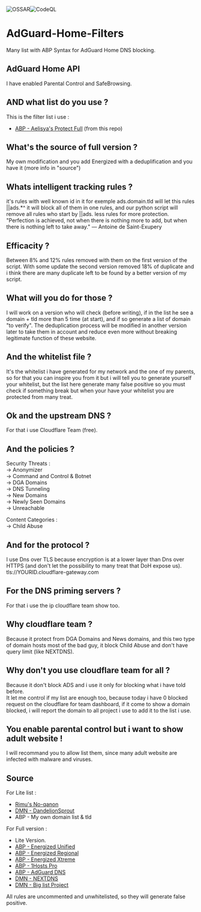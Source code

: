 ![OSSAR](https://github.com/michaelb-ae/AdGuard-Home-Filters/workflows/OSSAR/badge.svg)![CodeQL](https://github.com/michaelb-ae/AdGuard-Home-Filters/workflows/CodeQL/badge.svg)
# AdGuard-Home-Filters
Many list with ABP Syntax for AdGuard Home DNS blocking.

## AdGuard Home API
I have enabled Parental Control and SafeBrowsing.

## AND what list do you use ?
This is the filter list i use :
- [ABP - Aelisya's Protect Full](https://raw.githubusercontent.com/michaelb-ae/AdGuard-Home-Filters/main/AdGuard-Home/Aelisya's-Protect-Full.abp) (from this repo)

## What's the source of full version ?
My own modification and you add Energized with a deduplification and you have it (more info in "source")

## Whats intelligent tracking rules ?
it's rules with well known id in it for exemple ads.domain.tld will let this rules ||ads.*^ it will block all of them in one rules, and our python script will remove all rules who start by ||ads. less rules for more protection.\
"Perfection is achieved, not when there is nothing more to add, but when there is nothing left to take away." — Antoine de Saint-Exupery

## Efficacity ?
Between 8% and 12% rules removed with them on the first version of the script.
With some update the second version removed 18% of duplicate and i think there are many duplicate left to be found by a better version of my script.

## What will you do for those ?
I will work on a version who will check (before writing), if in the list he see a domain + tld more than 5 time (at start), and if so generate a list of domain "to verify".
The deduplication process will be modified in another version later to take them in account and reduce even more without breaking legitimate function of these website.

## And the whitelist file ?
It's the whitelist i have generated for my network and the one of my parents, so for that you can inspire you from it but i will tell you to generate yourself your whitelist, but the list here generate many false positive so you must check if something break but when your have your whitelist you are protected from many treat.

## Ok and the upstream DNS ?
For that i use Cloudflare Team (free).

## And the policies ?
Security Threats :\
-> Anonymizer\
-> Command and Control & Botnet\
-> DGA Domains\
-> DNS Tunneling\
-> New Domains\
-> Newly Seen Domains\
-> Unreachable

Content Categories :\
-> Child Abuse

## And for the protocol ?
I use Dns over TLS because encryption is at a lower layer than Dns over HTTPS (and don't let the possibility to many treat that DoH expose us).\
tls://YOURID.cloudflare-gateway.com

## For the DNS priming servers ?
For that i use the ip cloudflare team show too.

## Why cloudflare team ?
Because it protect from DGA Domains and News domains, and this two type of domain hosts most of the bad guy, it block Child Abuse and don't have query limit (like NEXTDNS).

## Why don't you use cloudflare team for all ?
Because it don't block ADS and i use it only for blocking what i have told before.\
It let me control if my list are enough too, because today i have 0 blocked request on the cloudflare for team dashboard, if it come to show a domain blocked, i will report the domain to all project i use to add it to the list i use.

## You enable parental control but i want to show adult website !
I will recommand you to allow list them, since many adult website are infected with malware and viruses.

## Source
For Lite list :
- [Rimu's No-qanon](https://github.com/rimu/no-qanon)
- [DMN - DandelionSprout](https://github.com/DandelionSprout/adfilt)
- ABP - My own domain list & tld

For Full version :
- Lite Version.
- [ABP - Energized Unified](https://block.energized.pro/unified/formats/filter)
- [ABP - Energized Regional](https://block.energized.pro/extensions/regional/formats/filter)
- [ABP - Energized Xtreme](https://block.energized.pro/extensions/xtreme/formats/filter)
- [ABP - 1Hosts Pro](https://raw.githubusercontent.com/badmojr/1Hosts/master/Pro/adblock.txt)
- [ABP - AdGuard DNS](https://raw.githubusercontent.com/AdguardTeam/AdGuardSDNSFilter/master/Filters/rules.txt)
- [DMN - NEXTDNS](https://github.com/nextdns/metadata/)
- [DMN - Big list Project](https://blocklistproject.github.io)

All rules are uncommented and unwhitelisted, so they will generate false positive.